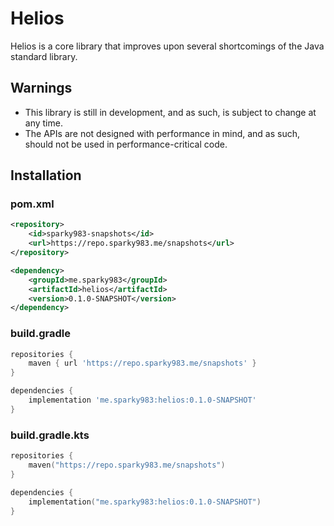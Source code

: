 # Helios

Helios is a core library that improves upon several shortcomings of the Java standard library.

## Warnings

- This library is still in development, and as such, is subject to change at any time.
- The APIs are not designed with performance in mind, and as such, should not be used in 
  performance-critical code.

## Installation

### pom.xml

```xml
<repository>
    <id>sparky983-snapshots</id>
    <url>https://repo.sparky983.me/snapshots</url>
</repository>

<dependency>
    <groupId>me.sparky983</groupId>
    <artifactId>helios</artifactId>
    <version>0.1.0-SNAPSHOT</version>
</dependency>
```

### build.gradle

```groovy
repositories {
    maven { url 'https://repo.sparky983.me/snapshots' }
}

dependencies {
    implementation 'me.sparky983:helios:0.1.0-SNAPSHOT'
}
```

### build.gradle.kts

```kts
repositories {
    maven("https://repo.sparky983.me/snapshots")
}

dependencies {
    implementation("me.sparky983:helios:0.1.0-SNAPSHOT")
}
```
